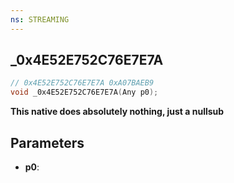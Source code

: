 ```yaml
---
ns: STREAMING
---
```

## _0x4E52E752C76E7E7A

```c
// 0x4E52E752C76E7E7A 0xA07BAEB9
void _0x4E52E752C76E7E7A(Any p0);
```

**This native does absolutely nothing, just a nullsub**

## Parameters
* **p0**: 

